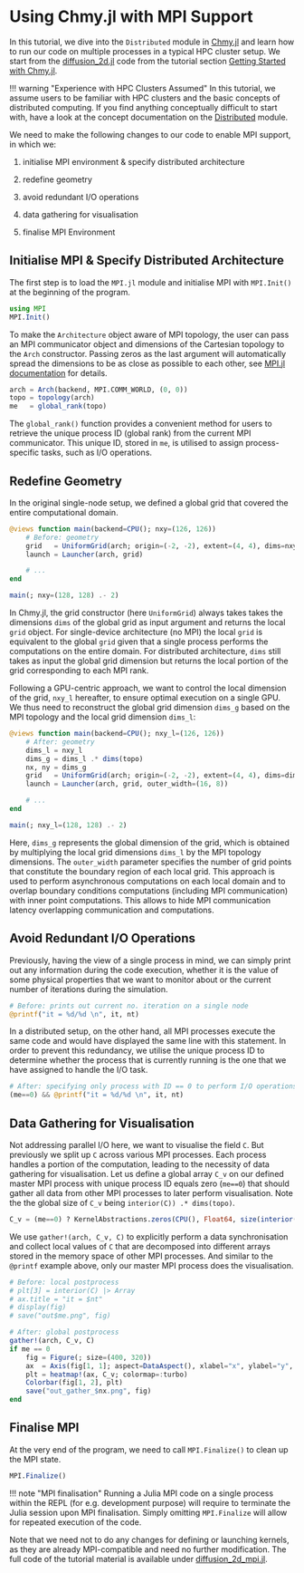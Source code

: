 # Using Chmy.jl with MPI Support

In this tutorial, we dive into the `Distributed` module in [Chmy.jl](https://github.com/PTsolvers/Chmy.jl) and learn how to run our code on multiple processes in a typical HPC cluster setup. We start from the [diffusion_2d.jl](https://github.com/PTsolvers/Chmy.jl/blob/main/examples/diffusion_2d.jl) code from the tutorial section [Getting Started with Chmy.jl](./getting_started.md).

!!! warning "Experience with HPC Clusters Assumed"
    In this tutorial, we assume users to be familiar with HPC clusters and the basic concepts of distributed computing. If you find anything conceptually difficult to start with, have a look at the concept documentation on the [Distributed](./concepts/distributed.md) module.

We need to make the following changes to our code to enable MPI support, in which we:

1. initialise MPI environment & specify distributed architecture

2. redefine geometry

3. avoid redundant I/O operations

4. data gathering for visualisation

5. finalise MPI Environment

## Initialise MPI & Specify Distributed Architecture

The first step is to load the `MPI.jl` module and initialise MPI with `MPI.Init()` at the beginning of the program.

```julia
using MPI
MPI.Init()
```

To make the `Architecture` object aware of MPI topology, the user can pass an MPI communicator object and dimensions of the Cartesian topology to the `Arch` constructor. Passing zeros as the last argument will automatically spread the dimensions to be as close as possible to each other, see [MPI.jl documentation](https://juliaparallel.org/MPI.jl/stable/reference/topology/#MPI.Dims_create) for details.

```julia
arch = Arch(backend, MPI.COMM_WORLD, (0, 0))
topo = topology(arch)
me   = global_rank(topo)
```

The `global_rank()` function provides a convenient method for users to retrieve the unique process ID (global rank) from the current MPI communicator. This unique ID, stored in `me`, is utilised to assign process-specific tasks, such as I/O operations.


## Redefine Geometry

In the original single-node setup, we defined a global grid that covered the entire computational domain.

```julia
@views function main(backend=CPU(); nxy=(126, 126))
    # Before: geometry
    grid   = UniformGrid(arch; origin=(-2, -2), extent=(4, 4), dims=nxy)
    launch = Launcher(arch, grid)

    # ...
end

main(; nxy=(128, 128) .- 2)
```

In Chmy.jl, the grid constructor (here `UniformGrid`) always takes takes the dimensions `dims` of the global grid as input argument and returns the local `grid` object. For single-device architecture (no MPI) the local `grid` is equivalent to the global `grid` given that a single process performs the computations on the entire domain. For distributed architecture, `dims` still takes as input the global grid dimension but returns the local portion of the grid corresponding to each MPI rank.

Following a GPU-centric approach, we want to control the local dimension of the grid, `nxy_l` hereafter, to ensure optimal execution on a single GPU. We thus need to reconstruct the global grid dimension `dims_g` based on the MPI topology and the local grid dimension `dims_l`:

```julia
@views function main(backend=CPU(); nxy_l=(126, 126))
    # After: geometry
    dims_l = nxy_l
    dims_g = dims_l .* dims(topo)
    nx, ny = dims_g
    grid   = UniformGrid(arch; origin=(-2, -2), extent=(4, 4), dims=dims_g)
    launch = Launcher(arch, grid, outer_width=(16, 8))

    # ...
end

main(; nxy_l=(128, 128) .- 2)
```

Here, `dims_g` represents the global dimension of the grid, which is obtained by multiplying the local grid dimensions `dims_l` by the MPI topology dimensions. The `outer_width` parameter specifies the number of grid points that constitute the boundary region of each local grid. This approach is used to perform asynchronous computations on each local domain and to overlap boundary conditions computations (including MPI communication) with inner point computations. This allows to hide MPI communication latency overlapping communication and computations.


## Avoid Redundant I/O Operations

Previously, having the view of a single process in mind, we can simply print out any information during the code execution, whether it is the value of some physical properties that we want to monitor about or the current number of iterations during the simulation.

```julia
# Before: prints out current no. iteration on a single node
@printf("it = %d/%d \n", it, nt)
```

In a distributed setup, on the other hand, all MPI processes execute the same code and would have displayed the same line with this statement. In order to prevent this redundancy, we utilise the unique process ID to determine whether the process that is currently running is the one that we have assigned to handle the I/O task.

```julia
# After: specifying only process with ID == 0 to perform I/O operations
(me==0) && @printf("it = %d/%d \n", it, nt)
```

## Data Gathering for Visualisation

Not addressing parallel I/O here, we want to visualise the field `C`. But previously we split up `C` across various MPI processes. Each process handles a portion of the computation, leading to the necessity of data gathering for visualisation. Let us define a global array `C_v` on our defined master MPI process with unique process ID equals zero (`me==0`) that should gather all data from other MPI processes to later perform visualisation. Note the the global size of `C_v` being `interior(C)) .* dims(topo)`.

```julia
C_v = (me==0) ? KernelAbstractions.zeros(CPU(), Float64, size(interior(C)) .* dims(topo)) : nothing
```

We use `gather!(arch, C_v, C)` to explicitly perform a data synchronisation and collect local values of `C` that are decomposed into different arrays stored in the memory space of other MPI processes. And similar to the `@printf` example above, only our master MPI process does the visualisation.

```julia
# Before: local postprocess
# plt[3] = interior(C) |> Array
# ax.title = "it = $nt"
# display(fig)
# save("out$me.png", fig)

# After: global postprocess
gather!(arch, C_v, C)
if me == 0
    fig = Figure(; size=(400, 320))
    ax  = Axis(fig[1, 1]; aspect=DataAspect(), xlabel="x", ylabel="y", title="it = 0")
    plt = heatmap!(ax, C_v; colormap=:turbo)
    Colorbar(fig[1, 2], plt)
    save("out_gather_$nx.png", fig)
end
```

## Finalise MPI

At the very end of the program, we need to call `MPI.Finalize()` to clean up the MPI state.

```julia
MPI.Finalize()
```

!!! note "MPI finalisation"
    Running a Julia MPI code on a single process within the REPL (for e.g. development purpose) will require to terminate the Julia session upon MPI finalisation. Simply omitting `MPI.Finalize` will allow for repeated execution of the code.

Note that we need not to do any changes for defining or launching kernels, as they are already MPI-compatible and need no further modification. The full code of the tutorial material is available under [diffusion\_2d\_mpi.jl](https://github.com/PTsolvers/Chmy.jl/blob/main/examples/diffusion_2d_mpi.jl).
